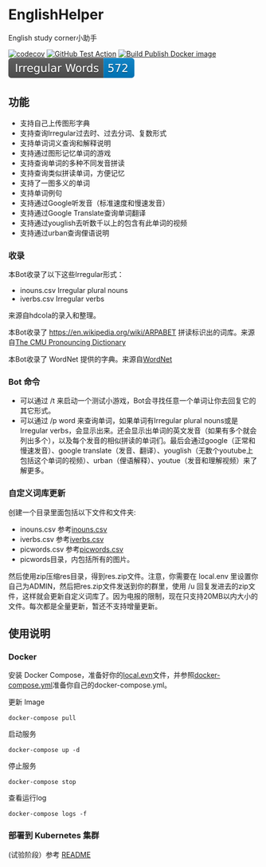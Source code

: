 # EnglishHelper
English study corner小助手

[![codecov](https://codecov.io/gh/HDCodePractice/EnglishHelper/branch/main/graph/badge.svg?token=X6E5R9NSdR)](https://codecov.io/gh/HDCodePractice/EnglishHelper) [![GitHub Test Action](https://github.com/HDCodePractice/EnglishHelper/actions/workflows/build_and_test.yaml/badge.svg)](https://github.com/HDCodePractice/EnglishHelper/actions/workflows/build_and_test.yaml) [![Build Publish Docker image](https://github.com/HDCodePractice/EnglishHelper/actions/workflows/build_and_publish_docker.yaml/badge.svg)](https://github.com/HDCodePractice/EnglishHelper/actions/workflows/build_and_publish_docker.yaml) ![Irregular Words Number](/irregular.svg?raw=true "Irregular Words Number") 

## 功能

* 支持自己上传图形字典
* 支持查询Irregular过去时、过去分词、复数形式
* 支持单词词义查询和解释说明
* 支持通过图形记忆单词的游戏
* 支持查询单词的多种不同发音拼读
* 支持查询类似拼读单词，方便记忆
* 支持了一图多义的单词
* 支持单词例句
* 支持通过Google听发音（标准速度和慢速发音）
* 支持通过Google Translate查询单词翻译
* 支持通过youglish去听数千以上的包含有此单词的视频
* 支持通过urban查询俚语说明

### 收录

本Bot收录了以下这些Irregular形式：

* inouns.csv Irregular plural nouns
* iverbs.csv Irregular verbs

来源自hdcola的录入和整理。

本Bot收录了 https://en.wikipedia.org/wiki/ARPABET 拼读标识出的词库。来源自[The CMU Pronouncing Dictionary](http://www.speech.cs.cmu.edu/cgi-bin/cmudict)

本Bot收录了 WordNet 提供的字典。来源自[WordNet](http://wordnet.princeton.edu/)

### Bot 命令

* 可以通过 /t 来启动一个测试小游戏，Bot会寻找任意一个单词让你去回复它的其它形式。
* 可以通过 /p word 来查询单词，如果单词有Irregular plural nouns或是 Irregular verbs，会显示出来。还会显示出单词的英文发音（如果有多个就会列出多个），以及每个发音的相似拼读的单词们。最后会通过google（正常和慢速发音）、google translate（发音、翻译）、youglish（无数个youtube上包括这个单词的视频）、urban（俚语解释）、youtue（发音和理解视频）来了解更多。


### 自定义词库更新

创建一个目录里面包括以下文件和文件夹:

* inouns.csv 参考[inouns.csv](https://github.com/HDCodePractice/EnglishHelper/blob/main/res/inouns.csv)
* iverbs.csv 参考[iverbs.csv](https://github.com/HDCodePractice/EnglishHelper/blob/main/res/iverbs.csv)
* picwords.csv 参考[picwords.csv](https://github.com/HDCodePractice/EnglishHelper/blob/main/res/picwords.csv)
* picwords目录，内包括所有的图片。

然后使用zip压缩res目录，得到res.zip文件。注意，你需要在 local.env 里设置你自己为ADMIN，然后把res.zip文件发送到你的群里，使用 /u 回复发进去的zip文件，这样就会更新自定义词库了。因为电报的限制，现在只支持20MB以内大小的文件。每次都是全量更新，暂还不支持增量更新。

## 使用说明
### Docker
安装 Docker Compose，准备好你的[local.evn](https://github.com/HDCodePractice/EnglishHelper/blob/main/localenv.example)文件，并参照[docker-compose.yml](https://github.com/HDCodePractice/EnglishHelper/blob/main/docker-compose.yml)准备你自己的docker-compose.yml。

更新 Image

```
docker-compose pull
```

启动服务

```
docker-compose up -d
```

停止服务

```
docker-compose stop
```

查看运行log

```
docker-compose logs -f
```

### 部署到 Kubernetes 集群
(试验阶段）参考 [README](.kustomize/README.md)